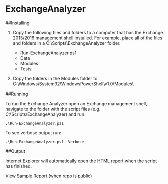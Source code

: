 # ExchangeAnalyzer

##Installing

1. Copy the following files and folders to a computer that has the Exchange 2013/2016 management shell installed. For example, place all of the files and folders in a C:\Scripts\ExchangeAnalyzer folder.

	- Run-ExchangeAnalyzer.ps1
	- Data
	- Modules
	- Tests

2. Copy the folders in the Modules folder to C:\Windows\System32\WindowsPowerShell\v1.0\Modules\

##Running

To run the Exchange Analyzer open an Exchange management shell, navigate to the folder with the script files (e.g. C:\Scripts\ExchangeAnalyzer) and run:

```
.\Run-ExchangeAnalyzer.ps1
```

To see verbose output run:

```
.\Run-ExchangeAnalyzer.ps1 -Verbose
```

##Output

Internet Explorer will automatically open the HTML report when the script has finished. 
 

[View Sample Report](http://htmlpreview.github.com/?https://github.com/cunninghamp/ExchangeAnalyzer/blob/master/SampleReport.html) (when repo is public)
